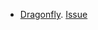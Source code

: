 * [Dragonfly](https://github.com/markevans/dragonfly). [Issue](https://github.com/markevans/dragonfly/issues/221)